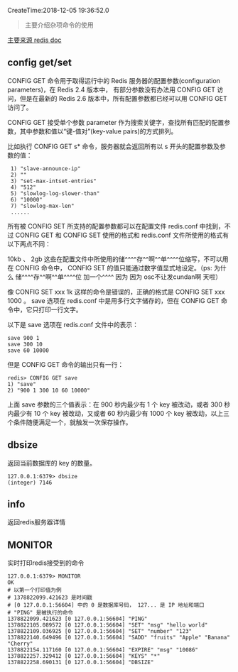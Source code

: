 CreateTime:2018-12-05 19:36:52.0

> 主要介绍杂项命令的使用

[主要来源 redis doc](http://redisdoc.com "主要来源 redis doc")

## config get/set

CONFIG GET 命令用于取得运行中的 Redis 服务器的配置参数(configuration parameters)，在 Redis 2.4 版本中， 有部分参数没有办法用 CONFIG GET 访问，但是在最新的 Redis 2.6 版本中，所有配置参数都已经可以用 CONFIG GET 访问了。

CONFIG GET 接受单个参数 parameter 作为搜索关键字，查找所有匹配的配置参数，其中参数和值以“键-值对”(key-value pairs)的方式排列。

比如执行 CONFIG GET s* 命令，服务器就会返回所有以 s 开头的配置参数及参数的值：

```
 1) "slave-announce-ip"
 2) ""
 3) "set-max-intset-entries"
 4) "512"
 5) "slowlog-log-slower-than"
 6) "10000"
 7) "slowlog-max-len"
 ......
```

所有被 CONFIG SET 所支持的配置参数都可以在配置文件 redis.conf 中找到，不过 CONFIG GET 和 CONFIG SET 使用的格式和 redis.conf 文件所使用的格式有以下两点不同：

10kb 、 2gb 这些在配置文件中所使用的储^^^^存^^啊^^单^^^^位缩写，不可以用在 CONFIG 命令中， CONFIG SET 的值只能通过数字值显式地设定。（ps: 为什么 储^^^^存^^啊^^单^^^^位 加一个^^^^  因为 因为 osc不让发cundan啊 天啦）

像 CONFIG SET xxx 1k 这样的命令是错误的，正确的格式是 CONFIG SET xxx 1000 。
save 选项在 redis.conf 中是用多行文字储存的，但在 CONFIG GET 命令中，它只打印一行文字。

以下是 save 选项在 redis.conf 文件中的表示：
```
save 900 1
save 300 10
save 60 10000
```
但是 CONFIG GET 命令的输出只有一行：

```
redis> CONFIG GET save
1) "save"
2) "900 1 300 10 60 10000"
```

上面 save 参数的三个值表示：在 900 秒内最少有 1 个 key 被改动，或者 300 秒内最少有 10 个 key 被改动，又或者 60 秒内最少有 1000 个 key 被改动，以上三个条件随便满足一个，就触发一次保存操作。

## dbsize

返回当前数据库的 key 的数量。

```
127.0.0.1:6379> dbsize
(integer) 7146
```

## info 

返回redis服务器详情

## MONITOR

实时打印redis接受到的命令

```
127.0.0.1:6379> MONITOR
OK
# 以第一个打印值为例
# 1378822099.421623 是时间戳
# [0 127.0.0.1:56604] 中的 0 是数据库号码， 127... 是 IP 地址和端口
# "PING" 是被执行的命令
1378822099.421623 [0 127.0.0.1:56604] "PING"
1378822105.089572 [0 127.0.0.1:56604] "SET" "msg" "hello world"
1378822109.036925 [0 127.0.0.1:56604] "SET" "number" "123"
1378822140.649496 [0 127.0.0.1:56604] "SADD" "fruits" "Apple" "Banana" "Cherry"
1378822154.117160 [0 127.0.0.1:56604] "EXPIRE" "msg" "10086"
1378822257.329412 [0 127.0.0.1:56604] "KEYS" "*"
1378822258.690131 [0 127.0.0.1:56604] "DBSIZE"
```


